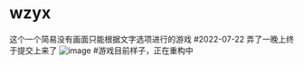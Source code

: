 # wzyx
这个一个简易没有画面只能根据文字选项进行的游戏
#2022-07-22 弄了一晚上终于提交上来了
![image](https://user-images.githubusercontent.com/78078804/180452335-c210d6a2-3db3-42a9-b829-402bf4a056dc.png)
#游戏目前样子，正在重构中
